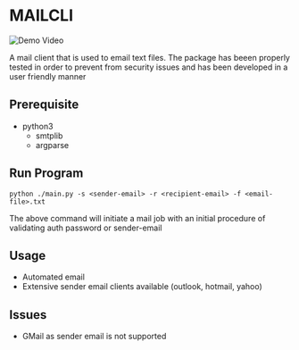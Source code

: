 # MAILCLI

![Demo Video](https://www.youtube.com/watch?v=oLxcLGl13vA)

A mail client that is used to email text files. The package has beeen properly tested in order to prevent from security issues and has been developed in a user friendly manner

## Prerequisite

- python3
  - smtplib
  - argparse

## Run Program 

`python ./main.py -s <sender-email> -r <recipient-email> -f <email-file>.txt` 

The above command will initiate a mail job with an initial procedure of validating auth password or sender-email 

## Usage 

- Automated email 
- Extensive sender email clients available (outlook, hotmail, yahoo)

## Issues 

- GMail as sender email is not supported
